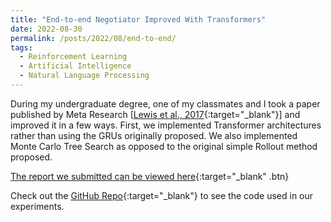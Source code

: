 ```yaml
---
title: "End-to-end Negotiator Improved With Transformers"
date: 2022-08-30
permalink: /posts/2022/08/end-to-end/
tags:
  - Reinforcement Learning
  - Artificial Intelligence
  - Natural Language Processing
---
```


During my undergraduate degree, one of my classmates and I took a paper published by Meta Research [[Lewis et al., 2017](https://research.facebook.com/publications/deal-or-no-deal-end-to-end-learning-for-negotiation-dialogues/){:target="\_blank"}] and improved it in a few ways. First, we implemented Transformer architectures rather than using the GRUs originally proposed. We also implemented Monte Carlo Tree Search as opposed to the original simple Rollout method proposed.

[The report we submitted can be viewed here](http://anthonyprinaldi.github.io/files/FinalReport4850.pdf){:target="\_blank" .btn}

Check out the [GitHub Repo](https://github.com/anthonyprinaldi/end-to-end-negotiator){:target="\_blank"} to see the code used in our experiments.
